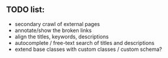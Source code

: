 
## TODO list:

  * secondary crawl of external pages
  * annotate/show the broken links
  * align the titles, keywords, descriptions
  * autocomplete / free-text search of titles and descriptions
  * extend base classes with custom classes / custom schema?
  
